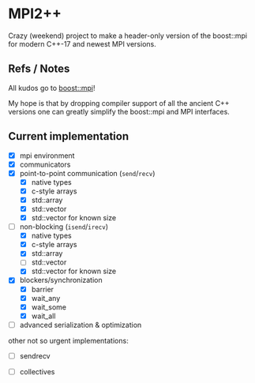 # MPI2++

Crazy (weekend) project to make a header-only version of the boost::mpi for modern C++-17 and newest MPI versions.


## Refs / Notes

All kudos go to [boost::mpi](https://github.com/boostorg/mpi/)!

My hope is that by dropping compiler support of all the ancient C++ versions one can greatly simplify the boost::mpi and MPI interfaces.


## Current implementation

- [x] mpi environment 
- [x] communicators
- [x] point-to-point communication  (`send`/`recv`)
    - [x] native types
    - [x] c-style arrays
    - [x] std::array
    - [x] std::vector
    - [x] std::vector for known size
- [ ] non-blocking (`isend`/`irecv`)
    - [x] native types
    - [x] c-style arrays
    - [x] std::array
    - [ ] std::vector
    - [x] std::vector for known size
- [x] blockers/synchronization
    - [x] barrier
    - [x] wait_any
    - [x] wait_some
    - [x] wait_all
- [ ] advanced serialization & optimization

other not so urgent implementations:
- [ ] sendrecv
- [ ] collectives


